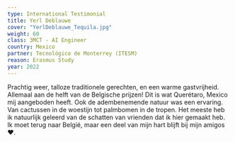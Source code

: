 ```yaml
---
type: International Testimonial
title: Yerl Deblauwe
cover: "YerlDeblauwe_Tequila.jpg"
weight: 60
class: 3MCT - AI Engineer
country: Mexico
partner: Tecnológico de Monterrey (ITESM)
reason: Erasmus Study
year: 2022
---
```


Prachtig weer, talloze traditionele gerechten, en een warme gastvrijheid. Allemaal aan de helft van de Belgische prijzen! Dit is wat Querétaro, Mexico mij aangeboden heeft. Ook de adembenemende natuur was een ervaring. Van cactussen in de woestijn tot palmbomen in de tropen. Het meeste heb ik natuurlijk geleerd van de schatten van vrienden dat ik hier gemaakt heb. Ik moet terug naar België, maar een deel van mijn hart blijft bij mijn amigos ❤.
